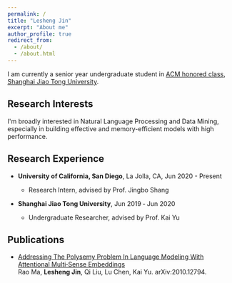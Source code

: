 ```yaml
---
permalink: /
title: "Lesheng Jin"
excerpt: "About me"
author_profile: true
redirect_from: 
  - /about/
  - /about.html
---
```

I am currently a senior year undergraduate student in [ACM honored class](https://acm.sjtu.edu.cn), [Shanghai Jiao Tong University](http://en.sjtu.edu.cn/).

## Research Interests

I'm broadly interested in Natural Language Processing and Data Mining, especially in building effective and memory-efficient models with high performance.

## Research Experience

- **University of California, San Diego**, La Jolla, CA,  Jun 2020 - Present
  * Research Intern, advised by Prof. Jingbo Shang

- **Shanghai Jiao Tong University**,  Jun 2019 ‐ Jun 2020
  * Undergraduate Researcher, advised by Prof. Kai Yu

## Publications

* [Addressing The Polysemy Problem In Language Modeling With Attentional Multi‐Sense Embeddings](https://ieeexplore.ieee.org/document/9053503) <br/>
Rao Ma, **Lesheng Jin**, Qi Liu, Lu Chen, Kai Yu. arXiv:2010.12794. 